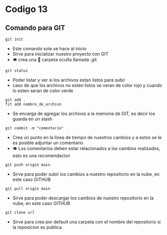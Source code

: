 # Codigo 13

## Comando para GIT

```
git init 
```
- Este comando sole se hace al inicio
- Sirve para inicializar nuestro proyecto con GIT
- :eye: crea una :file_folder: carpeta oculta llamada .git

```
git status 
```
- Poder listar y ver si los archivos estan listos para subir
-  caso de que los archivos no esten listos se veran de color rojo y cuando lo esten seran de color verde

```
git add .
fit add nombre_de_archivo
```
- Se encarga de agregar los archivos a la memoria de GIT, es decir los guarda en un stash

```
git commit -m "comentario"
```
- Crea un punto en la linea de tiempo de nuestros cambios y a estos se le es posible adjuntar un comentario
- :eye: Los comentarios deben estar relacionados a los cambios realizados, esto es una recomendacion

```
git push origin main
```
- Sirve para poder subir los cambios a nuestro repositorio en la nube, en este caso GITHUB

```
git pull origin main
```
- Sirve para poder descargar los cambios de nuestro repositorio en la nube, en este caso GITHUB

```
git clone url
```
- Sirve para crea por default una carpeta con el nombre del repositorio si la reposicion es publica.